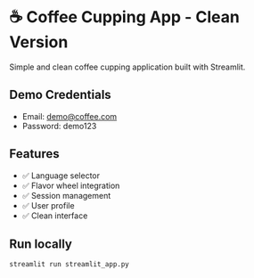 # ☕ Coffee Cupping App - Clean Version

Simple and clean coffee cupping application built with Streamlit.

## Demo Credentials
- Email: demo@coffee.com
- Password: demo123

## Features
- ✅ Language selector
- ✅ Flavor wheel integration
- ✅ Session management
- ✅ User profile
- ✅ Clean interface

## Run locally
```
streamlit run streamlit_app.py
```
